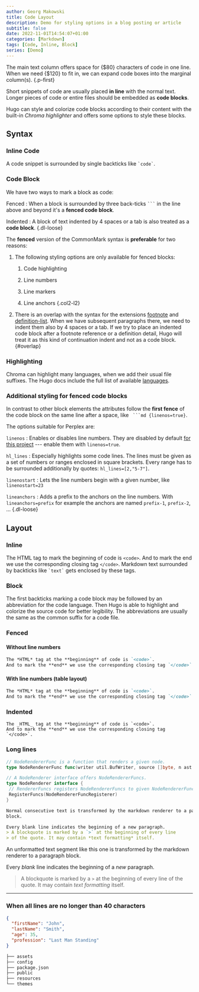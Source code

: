 ```yaml
---
author: Georg Makowski
title: Code Layout
description: Demo for styling options in a blog posting or article
subtitle: false
date: 2022-11-01T14:54:07+01:00
categories: [Markdown]
tags: [Code, Inline, Block]
series: [Demo]
---
```


The main text column offers space for {$80} characters of code in one line. When we need {$120} to fit in, we can expand code boxes into the marginal column(s).
{.p-first} <!--more-->

Short snippets of code are usually placed **in line** with the normal text. Longer pieces of code or entire files should be embedded as **code blocks**.

Hugo can style and colorize code blocks according to their content with the built-in _Chroma highlighter_ and offers some options to style these blocks.

## Syntax

### Inline Code

A code snippet is surrounded by single backticks like `` `code` ``.

### Code Block

We have two ways to mark a block as code:

Fenced
: When a block is surrounded by three back-ticks `` ``` `` in the line above and beyond it's a **fenced code block**.

Indented
: A block of text indented by 4 spaces or a tab is also treated as a **code block**.
{.dl-loose}

The **fenced** version of the CommonMark syntax is **preferable** for two reasons:

1. The following styling options are only available for fenced blocks:

   1. Code highlighting

   2. Line numbers

   3. Line markers

   4. Line anchors
   {.col2-l2}

2. There is an overlap with the syntax for the extensions [footnote][ftn] and [definition-list][dl]. When we have subsequent paragraphs there, we need to indent them also by 4 spaces or a tab. If we try to place an indented code block after a footnote reference or a definition detail, Hugo will treat it as this kind of continuation indent and not as a code block.
   {#overlap}

### Highlighting

Chroma can highlight many languages, when we add their usual file suffixes. The Hugo docs include the full list of available [languages][hugochroma].

### Additional styling for fenced code blocks

In contrast to other block elements the attributes follow the **first fence** of the code block on the same line after a space, like `` ```md {linenos=true}``.

The options suitable for Perplex are:

`linenos`
: Enables or disables line numbers. They are disabled by default [for this project](/doc/appendix/config/markup#38) --- enable them with `linenos=true`.

`hl_lines`
: Especially highlights some code lines. The lines must be given as a set of numbers or ranges enclosed in square brackets. Every range has to be surrounded additionally by quotes: `hl_lines=[2,"5-7"]`.

`linenostart`
: Lets the line numbers begin with a given number, like `linenostart=23`

`lineanchors`
: Adds a prefix to the anchors on the line numbers. With `lineanchors=prefix` for example the anchors are named `prefix-1`, `prefix-2`, ...
{.dl-loose}

## Layout

### Inline

The HTML tag to mark the beginning of code is `<code>`. And to mark the end we use the corresponding closing tag `</code>`. Markdown text surrounded by backticks like `` `text` `` gets enclosed by these tags.

### Block

The first backticks marking a code block may be followed by an abbreviation for the code language. Then Hugo is able to highlight and colorize the source code for better legibility. The abbreviations are usually the same as the common suffix for a code file.

### Fenced

#### Without line numbers

```md
The *HTML* tag at the **beginning** of code is `<code>`.
And to mark the **end** we use the corresponding closing tag `</code>`.
```

#### With line numbers (table layout)

```md {linenos=true}
The *HTML* tag at the **beginning** of code is `<code>`.
And to mark the **end** we use the corresponding closing tag `</code>`.
```

### Indented

    The _HTML_ tag at the **beginning** of code is `<code>`.
    And to mark the **end** we use the corresponding closing tag `</code>`.

### Long lines

```go {class=large linenos=true}
// NodeRendererFunc is a function that renders a given node.
type NodeRendererFunc func(writer util.BufWriter, source []byte, n ast.Node, entering bool) (ast.WalkStatus, error)

// A NodeRenderer interface offers NodeRendererFuncs.
type NodeRenderer interface {
 // RendererFuncs registers NodeRendererFuncs to given NodeRendererFuncRegisterer.
 RegisterFuncs(NodeRendererFuncRegisterer)
}
```

```md {linenos=true, linenostart=3, hl_lines=["3-4"]}
Normal consecutive text is transformed by the markdown renderer to a paragraph
block.

Every blank line indicates the beginning of a new paragraph.
> A blockquote is marked by a `>` at the beginning of every line
> of the quote. It may contain *text formatting* itself.
```

An unformatted text segment like this one is transformed by the markdown renderer to a paragraph block.

Every _blank_ line indicates the beginning of a _new_ paragraph.
> A blockquote is marked by a `>` at the beginning of every line of the quote. It may contain _text formatting_ itself.

***

### When all lines are no longer than 40 characters

```json
{
  "firstName": "John",
  "lastName": "Smith",
  "age": 35,
  "profession": "Last Man Standing"
}
```

```bash {.lh15}
├── assets
├── config
├── package.json
├── public
├── resources
└── themes
```

[hugochroma]: https://gohugo.io/content-management/syntax-highlighting/#list-of-chroma-highlighting-languages

[ftn]: /doc/extended/footnotes#reference

[dl]: /doc/extended/definition-list
